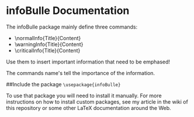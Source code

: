 # infoBulle Documentation

The infoBulle package mainly define three commands:

+ \normalInfo{Title}{Content}
+ \warningInfo{Title}{Content}
+ \criticalInfo{Title}{Content}

Use them to insert important information that need to be emphased!

The commands name's tell the importance of the information.


##Include the package
```\usepackage{infoBulle}```

To use that package you will need to install it manually. For more instructions on how to install custom packages, see my article in the wiki of this repository or some other LaTeX documentation around the Web.
